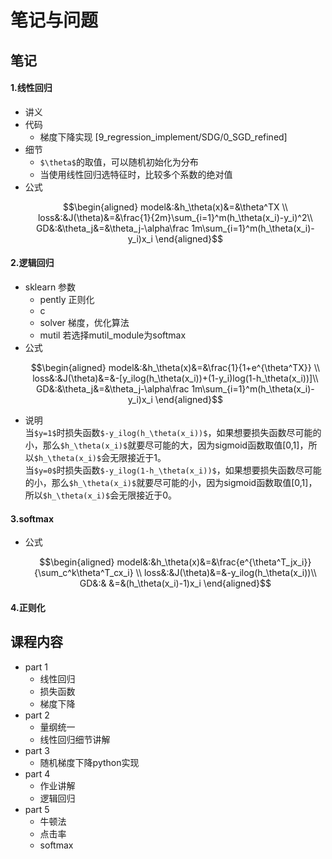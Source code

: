 # 笔记与问题

## 笔记

#### 1.线性回归
- 讲义
- 代码
    - 梯度下降实现    [9_regression_implement/SDG/0_SGD_refined]
- 细节
    - `$\theta$`的取值，可以随机初始化为分布
    - 当使用线性回归选特征时，比较多个系数的绝对值
- 公式
    ```math
    \begin{aligned}
    model&:&h_\theta(x)&=&\theta^TX \\
    loss&:&J(\theta)&=&\frac{1}{2m}\sum_{i=1}^m(h_\theta(x_i)-y_i)^2\\
    GD&:&\theta_j&=&\theta_j-\alpha\frac 1m\sum_{i=1}^m(h_\theta(x_i)-y_i)x_i
    \end{aligned}
    ```

#### 2.逻辑回归
- sklearn 参数
    - pently 正则化
    - c 
    - solver 梯度，优化算法
    - mutil 若选择mutil_module为softmax
- 公式
    ```math
    \begin{aligned}
    model&:&h_\theta(x)&=&\frac{1}{1+e^{\theta^TX}} \\
    loss&:&J(\theta)&=&-[y_ilog(h_\theta(x_i))+(1-y_i)log(1-h_\theta(x_i))]\\
    GD&:&\theta_j&=&\theta_j-\alpha\frac 1m\sum_{i=1}^m(h_\theta(x_i)-y_i)x_i
    \end{aligned}
    ```
- 说明      
当`$y=1$`时损失函数`$-y_ilog(h_\theta(x_i))$`，如果想要损失函数尽可能的小，那么`$h_\theta(x_i)$`就要尽可能的大，因为sigmoid函数取值[0,1]，所以`$h_\theta(x_i)$`会无限接近于1。      
当`$y=0$`时损失函数`$-y_ilog(1-h_\theta(x_i))$`，如果想要损失函数尽可能的小，那么`$h_\theta(x_i)$`就要尽可能的小，因为sigmoid函数取值[0,1]，所以`$h_\theta(x_i)$`会无限接近于0。
#### 3.softmax
- 公式
    ```math
    \begin{aligned}
    model&:&h_\theta(x)&=&\frac{e^{\theta^T_jx_i}}{\sum_c^k\theta^T_cx_i} \\
    loss&:&J(\theta)&=&-y_ilog(h_\theta(x_i))\\
    GD&:& &=&(h_\theta(x_i)-1)x_i
    \end{aligned}
    ```
#### 4.正则化

## 课程内容
- part 1 
    - 线性回归
    - 损失函数
    - 梯度下降
- part 2
    - 量纲统一
    - 线性回归细节讲解
- part 3
    - 随机梯度下降python实现
- part 4
    - 作业讲解
    - 逻辑回归
- part 5
    - 牛顿法
    - 点击率
    - softmax